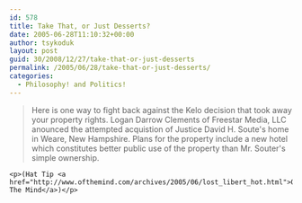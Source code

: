 ```yaml
---
id: 578
title: Take That, or Just Desserts?
date: 2005-06-28T11:10:32+00:00
author: tsykoduk
layout: post
guid: 30/2008/12/27/take-that-or-just-desserts
permalink: /2005/06/28/take-that-or-just-desserts/
categories:
  - Philosophy! and Politics!
---
```

<blockquote>Here is one way to fight back against the Kelo decision that took away your property rights. Logan Darrow Clements of Freestar Media, <span class="caps">LLC</span> anounced the attempted acquistion of Justice David H. Soute's home in Weare, New Hampshire. Plans for the property include a new hotel which constitutes better public use of the property than Mr. Souter's simple ownership.</blockquote>

	<p>(Hat Tip <a href="http://www.ofthemind.com/archives/2005/06/lost_libert_hot.html">Of The Mind</a>)</p>